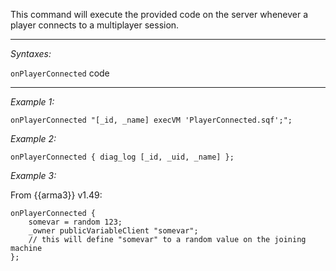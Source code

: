 This command will execute the provided code on the server whenever a player connects to a multiplayer session.


---
*Syntaxes:*

`onPlayerConnected` code

---
*Example 1:*

```sqf
onPlayerConnected "[_id, _name] execVM 'PlayerConnected.sqf';";
```

*Example 2:*

```sqf
onPlayerConnected { diag_log [_id, _uid, _name] };
```

*Example 3:*

From {{arma3}} v1.49:

```sqf
onPlayerConnected {
	somevar = random 123;
	_owner publicVariableClient "somevar";
	// this will define "somevar" to a random value on the joining machine
};
```